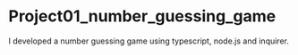 # Project01_number_guessing_game
I developed a number guessing game using typescript, node.js and inquirer.
